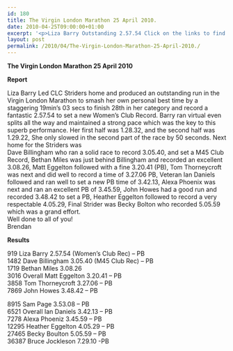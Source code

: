 ```yaml
---
id: 180
title: The Virgin London Marathon 25 April 2010.
date: 2010-04-25T09:00:00+01:00
excerpt: '<p>Liza Barry Outstanding 2.57.54 Click on the links to find out how all the CLC Striders got on at the Virgin London Marathon, Brendan Ward (Club Chairman) The London Marathon 25 April 2010 Photos Report Results</p>'
layout: post
permalink: /2010/04/The-Virgin-London-Marathon-25-April-2010./
---
```

**The Virgin London Marathon 25 April 2010** </p> 

<a name="Report"></a>

**Report**

Liza Barry Led CLC Striders home and produced an outstanding run in the Virgin London Marathon to smash her own personal best time by a staggering 19min&#8217;s 03 secs to finish 28th in her category and record a fantastic 2.57.54 to set a new Women&#8217;s Club Record. Barry ran virtual even splits all the way and maintained a strong pace which was the key to this superb performance. Her first half was 1.28.32, and the second half was 1.29.22, She only slowed in the second part of the race by 50 seconds. Next home for the Striders was  
Dave Billingham who ran a solid race to record 3.05.40, and set a M45 Club Record, Bethan Miles was just behind Billingham and recorded an excellent 3.08.26, Matt Eggelton followed with a fine 3.20.41 (PB), Tom Thorneycroft was next and did well to record a time of 3.27.06 PB, Veteran Ian Daniels followed and ran well to set a new PB time of 3.42.13, Alexa Phoenix was next and ran an excellent PB of 3.45.59, John Howes had a good run and recorded 3.48.42 to set a PB, Heather Eggelton followed to record a very respectable 4.05.29, Final Strider was Becky Bolton who recorded 5.05.59 which was a grand effort.  
Well done to all of you!  
Brendan 

<a name="Report"></a>**Results**

919 Liza Barry 2.57.54 (Women&#8217;s Club Rec) &#8211; PB  
1482 Dave Billingham 3.05.40 (M45 Club Rec) &#8211; PB  
1719 Bethan Miles 3.08.26  
3016 Overall Matt Eggelton 3.20.41 &#8211; PB  
3858 Tom Thorneycroft 3.27.06 &#8211; PB  
7869 John Howes 3.48.42 &#8211; PB 

8915 Sam Page 3.53.08 &#8211; PB  
6521 Overall Ian Daniels 3.42.13 &#8211; PB  
7278 Alexa Phoeniz 3.45.59 &#8211; PB  
12295 Heather Eggelton 4.05.29 &#8211; PB  
27465 Becky Boulton 5.05.59 &#8211; PB  
36387 Bruce Jockleson 7.29.10 -PB 

<map name="100109w.jpg">
  <area shape="RECT" coords="677,27,696,48" alt="Race Winner" />
  
  <area shape="RECT" coords="379,28,393,45" alt="Sarah Greef" />
  
  <area shape="RECT" coords="354,28,368,46" alt="Rachel Vines" />
  
  <area shape="RECT" coords="303,28,318,46" alt="Anna Maughan" />
  
  <area shape="RECT" coords="206,28,220,46" alt="Dawn Addinall" />
  
  <area shape="RECT" coords="86,28,103,46" alt="Alex Evans" />
</map>

<map name="100109m.jpg">
  <area shape="RECT" coords="63,31,76,45" alt="Clive Scott" />
  
  <area shape="RECT" coords="112,32,121,44" alt="Paul Davies" />
  
  <area shape="RECT" coords="118,32,129,43" alt="Paul Stonuary" />
  
  <area shape="RECT" coords="223,29,236,47" alt="James Gibbs" />
  
  <area shape="RECT" coords="255,29,264,42" alt="David Smeath" />
  
  <area shape="RECT" coords="263,28,272,43" alt="Chris Hale" />
  
  <area shape="RECT" coords="275,31,288,45" alt="Rob Shute" />
  
  <area shape="RECT" coords="308,31,321,45" alt="Billy Bradshaw" />
  
  <area shape="RECT" coords="582,29,594,46" alt="Will Ferguson" />
  
  <area shape="RECT" coords="680,30,694,45" alt="Race Winner" />
</map>